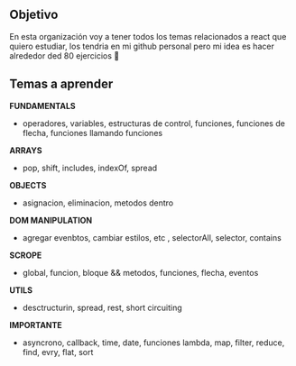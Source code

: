 ## Objetivo
En esta organización voy a tener todos los temas relacionados a react que quiero estudiar, los tendria en mi github personal pero mi idea es hacer alrededor ded 80 ejercicios 👋

## Temas a aprender 

**FUNDAMENTALS** 
- operadores, variables, estructuras de control, funciones, funciones de flecha, funciones llamando funciones

**ARRAYS**

- pop, shift, includes, indexOf, spread

**OBJECTS**

- asignacion, eliminacion, metodos dentro

**DOM MANIPULATION**

- agregar evenbtos, cambiar estilos, etc , selectorAll, selector, contains

**SCROPE**

- global, funcion, bloque && metodos, funciones, flecha, eventos

**UTILS**

- desctructurin, spread, rest, short circuiting

**IMPORTANTE**
- asyncrono, callback, time, date, funciones lambda, map, filter, reduce, find, evry, flat, sort